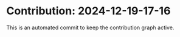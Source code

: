 # Contribution: 2024-12-19-17-16
This is an automated commit to keep the contribution graph active.

